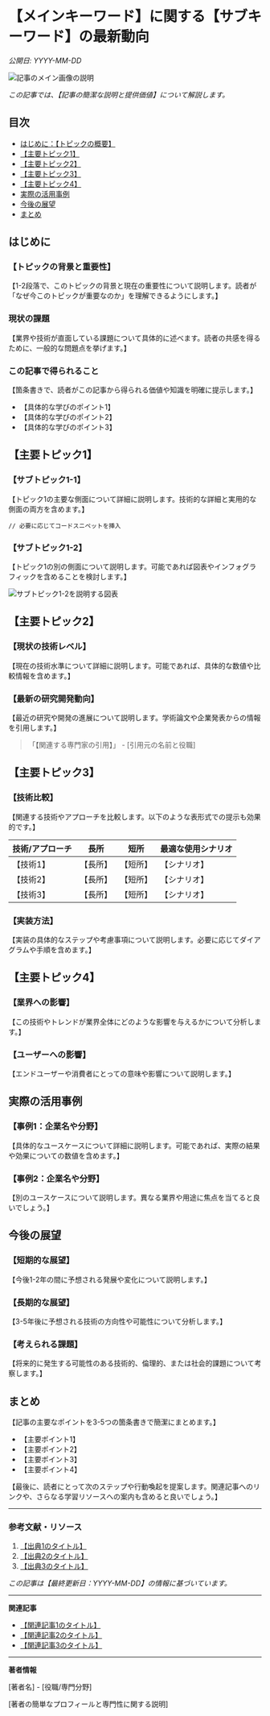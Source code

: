 # 【メインキーワード】に関する【サブキーワード】の最新動向

*公開日: YYYY-MM-DD*

![記事のメイン画像の説明](./path/to/main_image.jpg)

*この記事では、【記事の簡潔な説明と提供価値】について解説します。*

## 目次
- [はじめに：【トピックの概要】](#はじめに)
- [【主要トピック1】](#主要トピック1)
- [【主要トピック2】](#主要トピック2)
- [【主要トピック3】](#主要トピック3)
- [【主要トピック4】](#主要トピック4)
- [実際の活用事例](#実際の活用事例)
- [今後の展望](#今後の展望)
- [まとめ](#まとめ)

## はじめに

### 【トピックの背景と重要性】

【1-2段落で、このトピックの背景と現在の重要性について説明します。読者が「なぜ今このトピックが重要なのか」を理解できるようにします。】

### 現状の課題

【業界や技術が直面している課題について具体的に述べます。読者の共感を得るために、一般的な問題点を挙げます。】

### この記事で得られること

【箇条書きで、読者がこの記事から得られる価値や知識を明確に提示します。】

- 【具体的な学びのポイント1】
- 【具体的な学びのポイント2】
- 【具体的な学びのポイント3】

## 【主要トピック1】

### 【サブトピック1-1】

【トピック1の主要な側面について詳細に説明します。技術的な詳細と実用的な側面の両方を含めます。】

```
// 必要に応じてコードスニペットを挿入
```

### 【サブトピック1-2】

【トピック1の別の側面について説明します。可能であれば図表やインフォグラフィックを含めることを検討します。】

![サブトピック1-2を説明する図表](./path/to/subtopic1-2_image.jpg)

## 【主要トピック2】

### 【現状の技術レベル】

【現在の技術水準について詳細に説明します。可能であれば、具体的な数値や比較情報を含めます。】

### 【最新の研究開発動向】

【最近の研究や開発の進展について説明します。学術論文や企業発表からの情報を引用します。】

> 「【関連する専門家の引用】」 - [引用元の名前と役職]

## 【主要トピック3】

### 【技術比較】

【関連する技術やアプローチを比較します。以下のような表形式での提示も効果的です。】

| 技術/アプローチ | 長所 | 短所 | 最適な使用シナリオ |
|----------------|------|------|-------------------|
| 【技術1】       | 【長所】| 【短所】| 【シナリオ】       |
| 【技術2】       | 【長所】| 【短所】| 【シナリオ】       |
| 【技術3】       | 【長所】| 【短所】| 【シナリオ】       |

### 【実装方法】

【実装の具体的なステップや考慮事項について説明します。必要に応じてダイアグラムや手順を含めます。】

## 【主要トピック4】

### 【業界への影響】

【この技術やトレンドが業界全体にどのような影響を与えるかについて分析します。】

### 【ユーザーへの影響】

【エンドユーザーや消費者にとっての意味や影響について説明します。】

## 実際の活用事例

### 【事例1：企業名や分野】

【具体的なユースケースについて詳細に説明します。可能であれば、実際の結果や効果についての数値を含めます。】

### 【事例2：企業名や分野】

【別のユースケースについて説明します。異なる業界や用途に焦点を当てると良いでしょう。】

## 今後の展望

### 【短期的な展望】

【今後1-2年の間に予想される発展や変化について説明します。】

### 【長期的な展望】

【3-5年後に予想される技術の方向性や可能性について分析します。】

### 【考えられる課題】

【将来的に発生する可能性のある技術的、倫理的、または社会的課題について考察します。】

## まとめ

【記事の主要なポイントを3-5つの箇条書きで簡潔にまとめます。】

- 【主要ポイント1】
- 【主要ポイント2】
- 【主要ポイント3】
- 【主要ポイント4】

【最後に、読者にとって次のステップや行動喚起を提案します。関連記事へのリンクや、さらなる学習リソースへの案内も含めると良いでしょう。】

---

### 参考文献・リソース

1. [【出典1のタイトル】](URL)
2. [【出典2のタイトル】](URL)
3. [【出典3のタイトル】](URL)

*この記事は【最終更新日：YYYY-MM-DD】の情報に基づいています。*

---

**関連記事**

- [【関連記事1のタイトル】](URL)
- [【関連記事2のタイトル】](URL)
- [【関連記事3のタイトル】](URL)

---

**著者情報**

[著者名] - [役職/専門分野]

[著者の簡単なプロフィールと専門性に関する説明]

